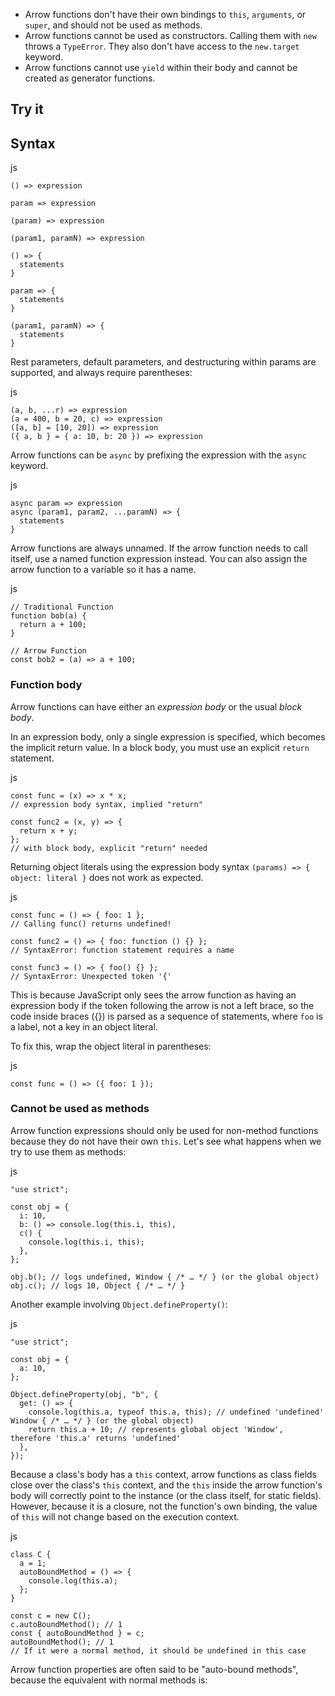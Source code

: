  
  * Arrow functions don't have their own bindings to `this`, `arguments`, or `super`, and should not be used as methods.
  * Arrow functions cannot be used as constructors. Calling them with `new` throws a `TypeError`. They also don't have access to the `new.target` keyword.
  * Arrow functions cannot use `yield` within their body and cannot be created as generator functions.

## Try it

## Syntax

js

    
    
    () => expression
    
    param => expression
    
    (param) => expression
    
    (param1, paramN) => expression
    
    () => {
      statements
    }
    
    param => {
      statements
    }
    
    (param1, paramN) => {
      statements
    }
    

Rest parameters, default parameters, and destructuring within params are
supported, and always require parentheses:

js

    
    
    (a, b, ...r) => expression
    (a = 400, b = 20, c) => expression
    ([a, b] = [10, 20]) => expression
    ({ a, b } = { a: 10, b: 20 }) => expression
    

Arrow functions can be `async` by prefixing the expression with the `async`
keyword.

js

    
    
    async param => expression
    async (param1, param2, ...paramN) => {
      statements
    }
    


Arrow functions are always unnamed. If the arrow function needs to call
itself, use a named function expression instead. You can also assign the arrow
function to a variable so it has a name.

js

    
    
    // Traditional Function
    function bob(a) {
      return a + 100;
    }
    
    // Arrow Function
    const bob2 = (a) => a + 100;
    

### Function body

Arrow functions can have either an _expression body_ or the usual _block
body_.

In an expression body, only a single expression is specified, which becomes
the implicit return value. In a block body, you must use an explicit `return`
statement.

js

    
    
    const func = (x) => x * x;
    // expression body syntax, implied "return"
    
    const func2 = (x, y) => {
      return x + y;
    };
    // with block body, explicit "return" needed
    

Returning object literals using the expression body syntax `(params) => {
object: literal }` does not work as expected.

js

    
    
    const func = () => { foo: 1 };
    // Calling func() returns undefined!
    
    const func2 = () => { foo: function () {} };
    // SyntaxError: function statement requires a name
    
    const func3 = () => { foo() {} };
    // SyntaxError: Unexpected token '{'
    

This is because JavaScript only sees the arrow function as having an
expression body if the token following the arrow is not a left brace, so the
code inside braces ({}) is parsed as a sequence of statements, where `foo` is
a label, not a key in an object literal.

To fix this, wrap the object literal in parentheses:

js

    
    
    const func = () => ({ foo: 1 });
    

### Cannot be used as methods

Arrow function expressions should only be used for non-method functions
because they do not have their own `this`. Let's see what happens when we try
to use them as methods:

js

    
    
    "use strict";
    
    const obj = {
      i: 10,
      b: () => console.log(this.i, this),
      c() {
        console.log(this.i, this);
      },
    };
    
    obj.b(); // logs undefined, Window { /* … */ } (or the global object)
    obj.c(); // logs 10, Object { /* … */ }
    

Another example involving `Object.defineProperty()`:

js

    
    
    "use strict";
    
    const obj = {
      a: 10,
    };
    
    Object.defineProperty(obj, "b", {
      get: () => {
        console.log(this.a, typeof this.a, this); // undefined 'undefined' Window { /* … */ } (or the global object)
        return this.a + 10; // represents global object 'Window', therefore 'this.a' returns 'undefined'
      },
    });
    

Because a class's body has a `this` context, arrow functions as class fields
close over the class's `this` context, and the `this` inside the arrow
function's body will correctly point to the instance (or the class itself, for
static fields). However, because it is a closure, not the function's own
binding, the value of `this` will not change based on the execution context.

js

    
    
    class C {
      a = 1;
      autoBoundMethod = () => {
        console.log(this.a);
      };
    }
    
    const c = new C();
    c.autoBoundMethod(); // 1
    const { autoBoundMethod } = c;
    autoBoundMethod(); // 1
    // If it were a normal method, it should be undefined in this case
    

Arrow function properties are often said to be "auto-bound methods", because
the equivalent with normal methods is:
